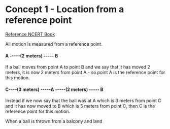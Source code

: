 # Concept 1 - Location from a reference point
[Reference NCERT Book]([https://ncert.nic.in/textbook.php?iesc1=8-15](https://ncert.nic.in/textbook.php?iesc1=8-15))

All motion is measured from a reference point.
#### A -----(2 meters) ----- B
If a ball moves from point A to point B and we say that it has moved 2 meters, it is now 2 meters from point A - so point A is the reference point for this motion.
#### C----(3 meters) -----A -----(2 meters) ----- B
Instead if we now say that the ball was at A which is 3 meters from point C and it has now moved to B which is 5 meters from point C, then C is the reference point for this motion.

When a ball is thrown from a balcony and land
<!--stackedit_data:
eyJoaXN0b3J5IjpbMTAwNTc3NDk5NiwtMjk1NzgwODldfQ==
-->